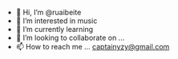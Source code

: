 - 👋 Hi, I’m @ruaibeite
- 👀 I’m interested in music
- 🌱 I’m currently learning
- 💞️ I’m looking to collaborate on ...
- 📫 How to reach me ... captainyzy@gmail.com
